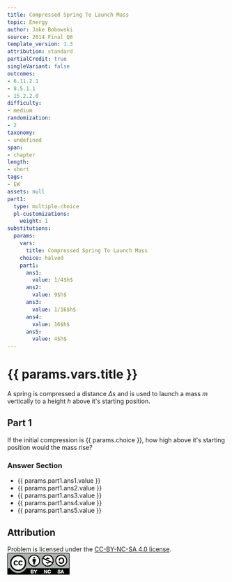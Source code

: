 ```yaml
---
title: Compressed Spring To Launch Mass
topic: Energy
author: Jake Bobowski
source: 2014 Final Q8
template_version: 1.3
attribution: standard
partialCredit: true
singleVariant: false
outcomes:
- 6.11.2.1
- 8.5.1.1
- 15.2.2.0
difficulty:
- medium
randomization:
- 2
taxonomy:
- undefined
span:
- chapter
length:
- short
tags:
- EW
assets: null
part1:
  type: multiple-choice
  pl-customizations:
    weight: 1
substitutions:
  params:
    vars:
      title: Compressed Spring To Launch Mass
    choice: halved
    part1:
      ans1:
        value: 1/4$h$
      ans2:
        value: 9$h$
      ans3:
        value: 1/16$h$
      ans4:
        value: 16$h$
      ans5:
        value: 4$h$
---
```

# {{ params.vars.title }}
A spring is compressed a distance $\Delta$$s$ and is used to launch a mass $m$ vertically to a height $h$ above it's starting position.

## Part 1

If the initial compression is {{ params.choice }}, how high above it's starting position would the mass rise?

### Answer Section

- {{ params.part1.ans1.value }}
- {{ params.part1.ans2.value }}
- {{ params.part1.ans3.value }}
- {{ params.part1.ans4.value }}
- {{ params.part1.ans5.value }}

## Attribution

Problem is licensed under the [CC-BY-NC-SA 4.0 license](https://creativecommons.org/licenses/by-nc-sa/4.0/).<br> ![The Creative Commons 4.0 license requiring attribution-BY, non-commercial-NC, and share-alike-SA license.](https://raw.githubusercontent.com/firasm/bits/master/by-nc-sa.png)